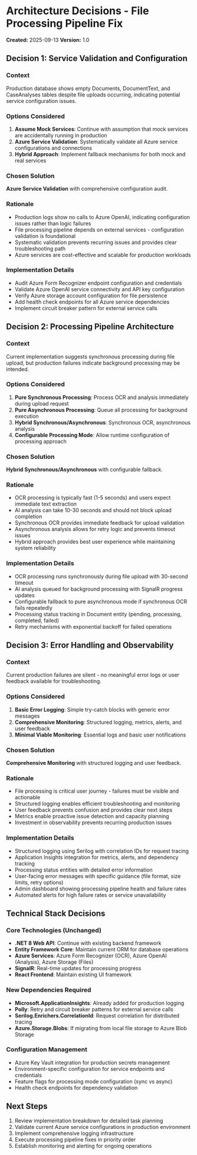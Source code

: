 # Architecture Decisions - File Processing Pipeline Fix

**Created:** 2025-09-13
**Version:** 1.0

## Decision 1: Service Validation and Configuration

### Context
Production database shows empty Documents, DocumentText, and CaseAnalyses tables despite file uploads occurring, indicating potential service configuration issues.

### Options Considered
1. **Assume Mock Services**: Continue with assumption that mock services are accidentally running in production
2. **Azure Service Validation**: Systematically validate all Azure service configurations and connections
3. **Hybrid Approach**: Implement fallback mechanisms for both mock and real services

### Chosen Solution
**Azure Service Validation** with comprehensive configuration audit.

### Rationale
- Production logs show no calls to Azure OpenAI, indicating configuration issues rather than logic failures
- File processing pipeline depends on external services - configuration validation is foundational
- Systematic validation prevents recurring issues and provides clear troubleshooting path
- Azure services are cost-effective and scalable for production workloads

### Implementation Details
- Audit Azure Form Recognizer endpoint configuration and credentials
- Validate Azure OpenAI service connectivity and API key configuration
- Verify Azure storage account configuration for file persistence
- Add health check endpoints for all Azure service dependencies
- Implement circuit breaker pattern for external service calls

## Decision 2: Processing Pipeline Architecture

### Context
Current implementation suggests synchronous processing during file upload, but production failures indicate background processing may be intended.

### Options Considered
1. **Pure Synchronous Processing**: Process OCR and analysis immediately during upload request
2. **Pure Asynchronous Processing**: Queue all processing for background execution
3. **Hybrid Synchronous/Asynchronous**: Synchronous OCR, asynchronous analysis
4. **Configurable Processing Mode**: Allow runtime configuration of processing approach

### Chosen Solution
**Hybrid Synchronous/Asynchronous** with configurable fallback.

### Rationale
- OCR processing is typically fast (1-5 seconds) and users expect immediate text extraction
- AI analysis can take 10-30 seconds and should not block upload completion
- Synchronous OCR provides immediate feedback for upload validation
- Asynchronous analysis allows for retry logic and prevents timeout issues
- Hybrid approach provides best user experience while maintaining system reliability

### Implementation Details
- OCR processing runs synchronously during file upload with 30-second timeout
- AI analysis queued for background processing with SignalR progress updates
- Configurable fallback to pure asynchronous mode if synchronous OCR fails repeatedly
- Processing status tracking in Document entity (pending, processing, completed, failed)
- Retry mechanisms with exponential backoff for failed operations

## Decision 3: Error Handling and Observability

### Context
Current production failures are silent - no meaningful error logs or user feedback available for troubleshooting.

### Options Considered
1. **Basic Error Logging**: Simple try-catch blocks with generic error messages
2. **Comprehensive Monitoring**: Structured logging, metrics, alerts, and user feedback
3. **Minimal Viable Monitoring**: Essential logs and basic user notifications

### Chosen Solution
**Comprehensive Monitoring** with structured logging and user feedback.

### Rationale
- File processing is critical user journey - failures must be visible and actionable
- Structured logging enables efficient troubleshooting and monitoring
- User feedback prevents confusion and provides clear next steps
- Metrics enable proactive issue detection and capacity planning
- Investment in observability prevents recurring production issues

### Implementation Details
- Structured logging using Serilog with correlation IDs for request tracing
- Application Insights integration for metrics, alerts, and dependency tracking
- Processing status entities with detailed error information
- User-facing error messages with specific guidance (file format, size limits, retry options)
- Admin dashboard showing processing pipeline health and failure rates
- Automated alerts for high failure rates or service unavailability

## Technical Stack Decisions

### Core Technologies (Unchanged)
- **.NET 8 Web API**: Continue with existing backend framework
- **Entity Framework Core**: Maintain current ORM for database operations
- **Azure Services**: Azure Form Recognizer (OCR), Azure OpenAI (Analysis), Azure Storage (Files)
- **SignalR**: Real-time updates for processing progress
- **React Frontend**: Maintain existing UI framework

### New Dependencies Required
- **Microsoft.ApplicationInsights**: Already added for production logging
- **Polly**: Retry and circuit breaker patterns for external service calls
- **Serilog.Enrichers.CorrelationId**: Request correlation for distributed tracing
- **Azure.Storage.Blobs**: If migrating from local file storage to Azure Blob Storage

### Configuration Management
- Azure Key Vault integration for production secrets management
- Environment-specific configuration for service endpoints and credentials
- Feature flags for processing mode configuration (sync vs async)
- Health check endpoints for dependency validation

## Next Steps
1. Review implementation breakdown for detailed task planning
2. Validate current Azure service configurations in production environment
3. Implement comprehensive logging infrastructure
4. Execute processing pipeline fixes in priority order
5. Establish monitoring and alerting for ongoing operations
